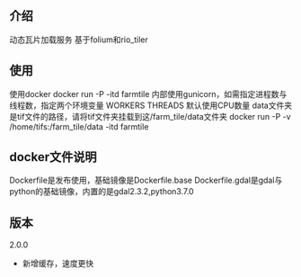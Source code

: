 ## 介绍
动态瓦片加载服务
基于folium和rio_tiler

## 使用
使用docker
docker run -P -itd farmtile
内部使用gunicorn，如需指定进程数与线程数，指定两个环境变量
WORKERS
THREADS
默认使用CPU数量
data文件夹是tif文件的路径，请将tif文件夹挂载到这/farm_tile/data文件夹
docker run -P -v /home/tifs:/farm_tile/data -itd farmtile

## docker文件说明
Dockerfile是发布使用，基础镜像是Dockerfile.base
Dockerfile.gdal是gdal与python的基础镜像，内置的是gdal2.3.2,python3.7.0

## 版本
2.0.0
- 新增缓存，速度更快

